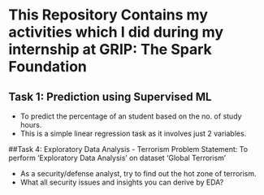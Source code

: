 # This Repository Contains my activities which I did during my internship at GRIP: The Spark Foundation
## Task 1: Prediction using Supervised ML
- To predict the percentage of an student based on the no. of study hours.
- This is a simple linear regression task as it involves just 2 variables.

##Task 4: Exploratory Data Analysis - Terrorism
Problem Statement: To perform ‘Exploratory Data Analysis’ on dataset ‘Global Terrorism’
- As a security/defense analyst, try to find out the hot zone of terrorism.
- What all security issues and insights you can derive by EDA?

